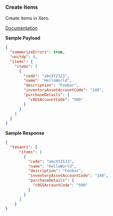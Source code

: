 ### Create Items

Create items in Xero.

[Documentation](https://xeroapi.github.io/xero-node/accounting/index.html#api-Accounting-createItems)

**Sample Payload**
```json
{
  "summarizeErrors": true,
  "unitdp": 4,
  "items": {
    "items": [
      {
        "code": "abcXYZ123",
        "name": "HelloWorld",
        "description": "Foobar",
        "inventoryAssetAccountCode": "140",
        "purchaseDetails": {
          "cOGSAccountCode": "500"
        }
      }
    ]
  }
}
```

**Sample Response**
```json
{
  "tenant1": {
      "items": [
        {
          "code": "abcXYZ123",
          "name": "HelloWorld",
          "description": "Foobar",
          "inventoryAssetAccountCode": "140",
          "purchaseDetails": {
            "cOGSAccountCode": "500"
          }
        }
      ]
    }
}
```
